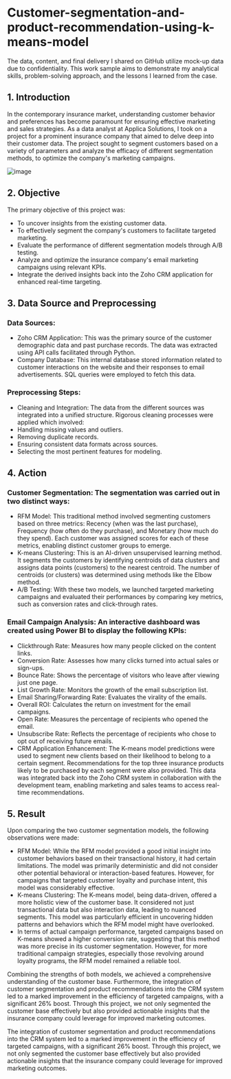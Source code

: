 # Customer-segmentation-and-product-recommendation-using-k-means-model
The data, content, and final delivery I shared on GitHub utilize mock-up data due to confidentiality. This work sample aims to demonstrate my analytical skills, problem-solving approach, and the lessons I learned from the case.

## 1. Introduction
In the contemporary insurance market, understanding customer behavior and preferences has become paramount for ensuring effective marketing and sales strategies. As a data analyst at Applica Solutions, I took on a project for a prominent insurance company that aimed to delve deep into their customer data. The project sought to segment customers based on a variety of parameters and analyze the efficacy of different segmentation methods, to optimize the company's marketing campaigns.

![image](https://github.com/Sarashang1/Customer-segmentation-and-product-recommendation-using-k-means-model/assets/115900641/58765131-43c7-407e-b039-4500192f6210)

## 2. Objective
The primary objective of this project was:

- To uncover insights from the existing customer data.
- To effectively segment the company's customers to facilitate targeted marketing.
- Evaluate the performance of different segmentation models through A/B testing.
- Analyze and optimize the insurance company's email marketing campaigns using relevant KPIs.
- Integrate the derived insights back into the Zoho CRM application for enhanced real-time targeting.

## 3. Data Source and Preprocessing

### Data Sources:
- Zoho CRM Application: This was the primary source of the customer demographic data and past purchase records. The data was extracted using API calls facilitated through Python.
- Company Database: This internal database stored information related to customer interactions on the website and their responses to email advertisements. SQL queries were employed to fetch this data.

### Preprocessing Steps:
- Cleaning and Integration: The data from the different sources was integrated into a unified structure. Rigorous cleaning processes were applied which involved:
- Handling missing values and outliers.
- Removing duplicate records.
- Ensuring consistent data formats across sources.
- Selecting the most pertinent features for modeling.
  
## 4. Action

### Customer Segmentation: The segmentation was carried out in two distinct ways:
- RFM Model: This traditional method involved segmenting customers based on three metrics: Recency (when was the last purchase), Frequency (how often do they purchase), and Monetary (how much do they spend). Each customer was assigned scores for each of these metrics, enabling distinct customer groups to emerge.
- K-means Clustering: This is an AI-driven unsupervised learning method. It segments the customers by identifying centroids of data clusters and assigns data points (customers) to the nearest centroid. The number of centroids (or clusters) was determined using methods like the Elbow method.
- A/B Testing: With these two models, we launched targeted marketing campaigns and evaluated their performances by comparing key metrics, such as conversion rates and click-through rates.

### Email Campaign Analysis: An interactive dashboard was created using Power BI to display the following KPIs:
- Clickthrough Rate: Measures how many people clicked on the content links.
- Conversion Rate: Assesses how many clicks turned into actual sales or sign-ups.
- Bounce Rate: Shows the percentage of visitors who leave after viewing just one page.
- List Growth Rate: Monitors the growth of the email subscription list.
- Email Sharing/Forwarding Rate: Evaluates the virality of the emails.
- Overall ROI: Calculates the return on investment for the email campaigns.
- Open Rate: Measures the percentage of recipients who opened the email.
- Unsubscribe Rate: Reflects the percentage of recipients who chose to opt out of receiving future emails.
- CRM Application Enhancement: The K-means model predictions were used to segment new clients based on their likelihood to belong to a certain segment. Recommendations for the top three insurance products likely to be purchased by each segment were also provided. This data was integrated back into the Zoho CRM system in collaboration with the development team, enabling marketing and sales teams to access real-time recommendations.

## 5. Result
Upon comparing the two customer segmentation models, the following observations were made:
- RFM Model: While the RFM model provided a good initial insight into customer behaviors based on their transactional history, it had certain limitations. The model was primarily deterministic and did not consider other potential behavioral or interaction-based features. However, for campaigns that targeted customer loyalty and purchase intent, this model was considerably effective.
- K-means Clustering: The K-means model, being data-driven, offered a more holistic view of the customer base. It considered not just transactional data but also interaction data, leading to nuanced segments. This model was particularly efficient in uncovering hidden patterns and behaviors which the RFM model might have overlooked.
- In terms of actual campaign performance, targeted campaigns based on K-means showed a higher conversion rate, suggesting that this method was more precise in its customer segmentation. However, for more traditional campaign strategies, especially those revolving around loyalty programs, the RFM model remained a reliable tool.

Combining the strengths of both models, we achieved a comprehensive understanding of the customer base. Furthermore, the integration of customer segmentation and product recommendations into the CRM system led to a marked improvement in the efficiency of targeted campaigns, with a significant 26% boost. Through this project, we not only segmented the customer base effectively but also provided actionable insights that the insurance company could leverage for improved marketing outcomes.

The integration of customer segmentation and product recommendations into the CRM system led to a marked improvement in the efficiency of targeted campaigns, with a significant 26% boost. Through this project, we not only segmented the customer base effectively but also provided actionable insights that the insurance company could leverage for improved marketing outcomes.
